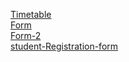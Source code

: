 [Timetable][def1]
<br>
[Form][def2]
<br>
[Form-2][def3]
<br>
[student-Registration-form][def4]


[def4]: https://heenatariq765.github.io/Web-Tech-Lab--CSP3313/studentreg.html.html
[def3]: https://heenatariq765.github.io/Web-Tech-Lab--CSP3313/form2.html
[def2]: https://heenatariq765.github.io/Web-Tech-Lab--CSP3313/FORM.html
[def1]: https://heenatariq765.github.io/Web-Tech-Lab--CSP3313/TimetableCSE3rdsem.html
